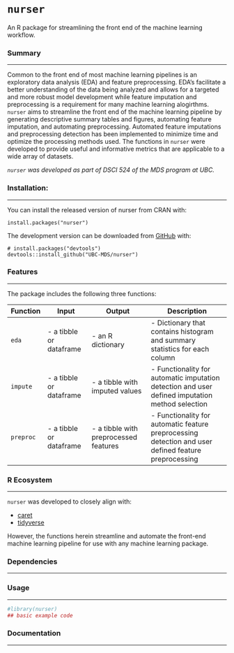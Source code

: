 
<!-- README.md is generated from README.Rmd. Please edit that file -->

# `nurser`

<!-- badges: start -->

<!-- badges: end -->

An R package for streamlining the front end of the machine learning
workflow.

### Summary

-----

Common to the front end of most machine learning pipelines is an
exploratory data analysis (EDA) and feature preprocessing. EDA’s
facilitate a better understanding of the data being analyzed and allows
for a targeted and more robust model development while feature
imputation and preprocessing is a requirement for many machine learning
alogirthms. `nurser` aims to streamline the front end of the machine
learning pipeline by generating descriptive summary tables and figures,
automating feature imputation, and automating preprocessing. Automated
feature imputations and preprocessing detection has been implemented to
minimize time and optimize the processing methods used. The functions in
`nurser` were developed to provide useful and informative metrics that
are applicable to a wide array of datasets.

*`nurser` was developed as part of DSCI 524 of the MDS program at UBC.*

### Installation:

-----

You can install the released version of nurser from CRAN with:

    install.packages("nurser")

The development version can be downloaded from
[GitHub](https://github.com/UBC-MDS/nurser) with:

    # install.packages("devtools")
    devtools::install_github("UBC-MDS/nurser")

### Features

-----

The package includes the following three
functions:

| Function  | Input                    | Output                                 | Description                                                                                           |
| --------- | ------------------------ | -------------------------------------- | ----------------------------------------------------------------------------------------------------- |
| `eda`     | \- a tibble or dataframe | \- an R dictionary                     | \- Dictionary that contains histogram and summary statistics for each column                          |
| `impute`  | \- a tibble or dataframe | \- a tibble with imputed values        | \- Functionality for automatic imputation detection and user defined imputation method selection      |
| `preproc` | \- a tibble or dataframe | \- a tibble with preprocessed features | \- Functionality for automatic feature preprocessing detection and user defined feature preprocessing |

### R Ecosystem

-----

`nurser` was developed to closely align with:

  - [caret](https://cran.r-project.org/web/packages/caret/index.html)  
  - [tidyverse](https://www.tidyverse.org/)

However, the functions herein streamline and automate the front-end
machine learning pipeline for use with any machine learning package.

### Dependencies

-----

### Usage

-----

``` r
#library(nurser)
## basic example code
```

### Documentation

-----
